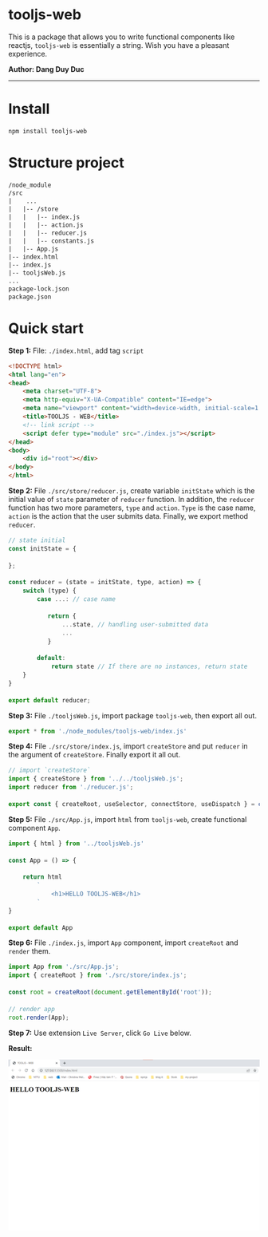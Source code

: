 # tooljs-web

This is a package that allows you to write functional components like reactjs, `tooljs-web` is essentially a string.
Wish you have a pleasant experience.

**Author: Dang Duy Duc**

---

# Install

```
npm install tooljs-web
```

# Structure project

```
/node_module
/src
|    ...
|   |-- /store
|   |   |-- index.js
|   |   |-- action.js
|   |   |-- reducer.js
|   |   |-- constants.js
|   |-- App.js
|-- index.html
|-- index.js
|-- tooljsWeb.js
...
package-lock.json
package.json
```

# Quick start

**Step 1:** File: `./index.html`, add tag `script`

```HTML
<!DOCTYPE html>
<html lang="en">
<head>
    <meta charset="UTF-8">
    <meta http-equiv="X-UA-Compatible" content="IE=edge">
    <meta name="viewport" content="width=device-width, initial-scale=1.0">
    <title>TOOLJS - WEB</title>
    <!-- link script -->
    <script defer type="module" src="./index.js"></script>
</head>
<body>
    <div id="root"></div>
</body>
</html>
```

**Step 2:** File `./src/store/reducer.js`, create variable `initState` which is the initial value of `state` parameter of `reducer` function. In addition, the `reducer` function has two more parameters, `type` and `action`. `Type` is the case name, `action` is the action that the user submits data. Finally, we export method `reducer`.

```Javascript
// state initial
const initState = {

};

const reducer = (state = initState, type, action) => {
    switch (type) {
        case ...: // case name

           return {
               ...state, // handling user-submitted data
               ...
           }

        default:
            return state // If there are no instances, return state
    }
}

export default reducer;
```

**Step 3:** File `./tooljsWeb.js`, import package `tooljs-web`, then export all out.

```JavaScript
export * from './node_modules/tooljs-web/index.js'
```

**Step 4:** File `./src/store/index.js`, import `createStore` and put `reducer` in the argument of `createStore`. Finally export it all out.

```Javascript
// import `createStore`
import { createStore } from '../../tooljsWeb.js';
import reducer from './reducer.js';

export const { createRoot, useSelector, connectStore, useDispatch } = createStore(reducer);
```

**Step 5:** File `./src/App.js`, import `html` from `tooljs-web`, create functional component `App`.

```Javascript
import { html } from '../tooljsWeb.js'

const App = () => {

    return html
        `
            <h1>HELLO TOOLJS-WEB</h1>
        `
}

export default App
```

**Step 6:** File `./index.js`, import `App` component, import `createRoot` and `render` them.

```Javascript
import App from './src/App.js';
import { createRoot } from './src/store/index.js';

const root = createRoot(document.getElementById('root'));

// render app
root.render(App);
```

**Step 7:** Use extension `Live Server`, click `Go Live` below.

**Result:**

![Result](./img/result-quick-start.png)
